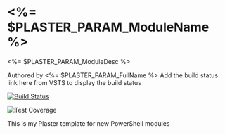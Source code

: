 # <%= $PLASTER_PARAM_ModuleName %>

<%= $PLASTER_PARAM_ModuleDesc %>

Authored by <%= $PLASTER_PARAM_FullName %>
Add the build status link here from VSTS to display the build status

[![Build Status](https://mattnodeit.visualstudio.com/_apis/public/build/definitions/f8696591-2871-44c4-97e3-8c0b2198abc6/1/badge)](https://mattnodeit.visualstudio.com/_apis/public/build/definitions/f8696591-2871-44c4-97e3-8c0b2198abc6/1/badge)

![Test Coverage](https://img.shields.io/badge/coverage.svg)

This is my Plaster template for new PowerShell modules
